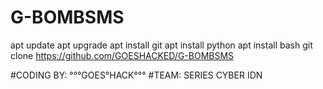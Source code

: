 # G-BOMBSMS
apt update
apt upgrade
apt install git
apt install python
apt install bash
git clone https://github.com/GOESHACKED/G-BOMBSMS

#CODING BY: °°°GOES°HACK°°°
#TEAM: SERIES CYBER IDN
